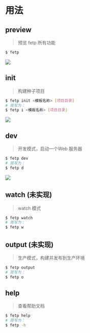 
# 用法

## preview

> 预览 fetp 所有功能

```bash
$ fetp
```

![](https://makefriends.bs2dl.yy.com/bm1543127896249.gif)

## init

> 构建种子项目

```bash
$ fetp init <模板名称> [项目目录]
# 简写为：
$ fetp i <模板名称> [项目目录]
```

![](https://makefriends.bs2dl.yy.com/bm1543643949529.gif)


## dev

> 开发模式，启动一个Web 服务器

```bash
$ fetp dev
# 简写为：
$ fetp d
```


![](https://makefriends.bs2dl.yy.com/bm1543644512171.gif)

## watch (未实现)

> watch 模式

```bash
$ fetp watch
# 简写为：
$ fetp w
```

## output (未实现)

> 生产模式，构建并发布到生产环境

```bash
$ fetp output
# 简写为：
$ fetp o
```

## help

> 查看帮助文档

```bash
$ fetp help
# 简写为：
$ fetp -h
```


